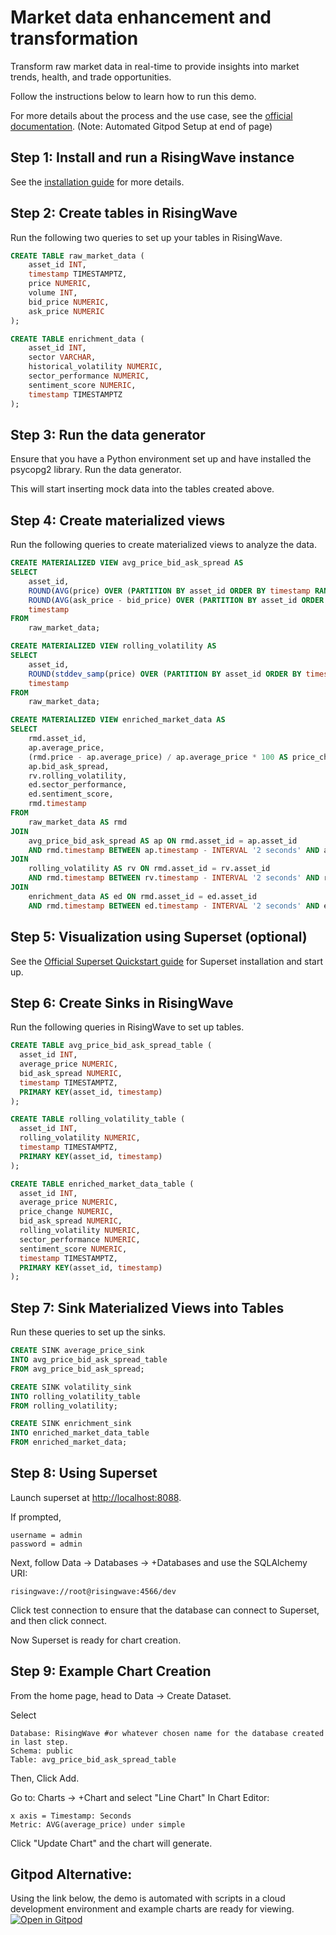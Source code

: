 # Market data enhancement and transformation

Transform raw market data in real-time to provide insights into market trends, health, and trade opportunities.

Follow the instructions below to learn how to run this demo. 

For more details about the process and the use case, see the [official documentation](https://docs.risingwave.com/demos/market-data-enrichment). (Note: Automated Gitpod Setup at end of page)

## Step 1: Install and run a RisingWave instance

See the [installation guide](/00-get-started/00-install-kafka-pg-rw.md#install-risingwave) for more details.

## Step 2: Create tables in RisingWave

Run the following two queries to set up your tables in RisingWave.

```sql
CREATE TABLE raw_market_data (
    asset_id INT,
    timestamp TIMESTAMPTZ,
    price NUMERIC,
    volume INT,
    bid_price NUMERIC,
    ask_price NUMERIC
);
```

```sql
CREATE TABLE enrichment_data (
    asset_id INT,
    sector VARCHAR,
    historical_volatility NUMERIC,
    sector_performance NUMERIC,
    sentiment_score NUMERIC,
    timestamp TIMESTAMPTZ
);
```

## Step 3: Run the data generator

Ensure that you have a Python environment set up and have installed the psycopg2 library. Run the data generator.

This will start inserting mock data into the tables created above.

## Step 4: Create materialized views

Run the following queries to create materialized views to analyze the data.

```sql
CREATE MATERIALIZED VIEW avg_price_bid_ask_spread AS
SELECT
    asset_id,
    ROUND(AVG(price) OVER (PARTITION BY asset_id ORDER BY timestamp RANGE INTERVAL '5 MINUTES' PRECEDING), 2) AS average_price,
    ROUND(AVG(ask_price - bid_price) OVER (PARTITION BY asset_id ORDER BY timestamp RANGE INTERVAL '5 MINUTES' PRECEDING), 2) AS bid_ask_spread,
    timestamp
FROM
    raw_market_data;
```

```sql
CREATE MATERIALIZED VIEW rolling_volatility AS
SELECT
    asset_id,
    ROUND(stddev_samp(price) OVER (PARTITION BY asset_id ORDER BY timestamp RANGE INTERVAL '15 MINUTES' PRECEDING), 2) AS rolling_volatility,
    timestamp
FROM
    raw_market_data;
```

```sql
CREATE MATERIALIZED VIEW enriched_market_data AS
SELECT
    rmd.asset_id,
    ap.average_price,
    (rmd.price - ap.average_price) / ap.average_price * 100 AS price_change,
    ap.bid_ask_spread,
    rv.rolling_volatility,
    ed.sector_performance,
    ed.sentiment_score,
    rmd.timestamp
FROM
    raw_market_data AS rmd
JOIN 
    avg_price_bid_ask_spread AS ap ON rmd.asset_id = ap.asset_id
    AND rmd.timestamp BETWEEN ap.timestamp - INTERVAL '2 seconds' AND ap.timestamp + INTERVAL '2 seconds'
JOIN 
    rolling_volatility AS rv ON rmd.asset_id = rv.asset_id
    AND rmd.timestamp BETWEEN rv.timestamp - INTERVAL '2 seconds' AND rv.timestamp + INTERVAL '2 seconds'
JOIN 
    enrichment_data AS ed ON rmd.asset_id = ed.asset_id
    AND rmd.timestamp BETWEEN ed.timestamp - INTERVAL '2 seconds' AND ed.timestamp + INTERVAL '2 seconds';
```
## Step 5: Visualization using Superset (optional)

See the [Official Superset Quickstart guide](https://superset.apache.org/docs/quickstart/) for Superset installation and start up.

## Step 6: Create Sinks in RisingWave
Run the following queries in RisingWave to set up tables. 
```sql
CREATE TABLE avg_price_bid_ask_spread_table (
  asset_id INT,
  average_price NUMERIC,
  bid_ask_spread NUMERIC,
  timestamp TIMESTAMPTZ,
  PRIMARY KEY(asset_id, timestamp)
);
```

```sql
CREATE TABLE rolling_volatility_table (
  asset_id INT,
  rolling_volatility NUMERIC,
  timestamp TIMESTAMPTZ,
  PRIMARY KEY(asset_id, timestamp)
);
```

```sql
CREATE TABLE enriched_market_data_table (
  asset_id INT,
  average_price NUMERIC,
  price_change NUMERIC,
  bid_ask_spread NUMERIC,
  rolling_volatility NUMERIC,
  sector_performance NUMERIC,
  sentiment_score NUMERIC,
  timestamp TIMESTAMPTZ,
  PRIMARY KEY(asset_id, timestamp)
);
```

## Step 7: Sink Materialized Views into Tables
Run these queries to set up the sinks.

```sql
CREATE SINK average_price_sink
INTO avg_price_bid_ask_spread_table
FROM avg_price_bid_ask_spread;
```

```sql
CREATE SINK volatility_sink
INTO rolling_volatility_table
FROM rolling_volatility;
```

```sql
CREATE SINK enrichment_sink 
INTO enriched_market_data_table
FROM enriched_market_data;
```

## Step 8: Using Superset

Launch superset at [http://localhost:8088](http://localhost:8088).

If prompted,
```terminal
username = admin
password = admin
```

Next, follow Data -> Databases -> +Databases and use the SQLAlchemy URI:
```terminal
risingwave://root@risingwave:4566/dev
```
Click test connection to ensure that the database can connect to Superset, and then click connect. 

Now Superset is ready for chart creation. 

## Step 9: Example Chart Creation 

From the home page, head to Data -> Create Dataset.

Select
```terminal
Database: RisingWave #or whatever chosen name for the database created in last step.
Schema: public
Table: avg_price_bid_ask_spread_table
```
Then, Click Add. 

Go to: Charts -> +Chart and select "Line Chart"
In Chart Editor: 
```terminal
x axis = Timestamp: Seconds
Metric: AVG(average_price) under simple
```
Click "Update Chart" and the chart will generate. 

## Gitpod Alternative:
Using the link below, the demo is automated with scripts in a cloud development environment and example charts are ready for viewing.
[![Open in Gitpod](https://gitpod.io/button/open-in-gitpod.svg)](https://gitpod.io/#https://github.com/tinytimcodes/awesome-stream-processing/tree/main/02-simple-demos/capital_markets/market_data_enrichment)
